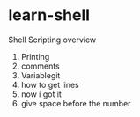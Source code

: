 # learn-shell

Shell Scripting overview
1. Printing
2. comments
3. Variablegit 
4. how to get lines
5. now i got it
6. give space before the number